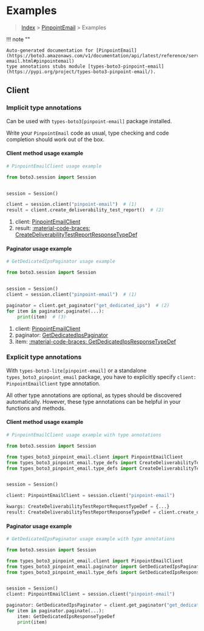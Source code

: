 # Examples

> [Index](../README.md) > [PinpointEmail](./README.md) > Examples

!!! note ""

    Auto-generated documentation for [PinpointEmail](https://boto3.amazonaws.com/v1/documentation/api/latest/reference/services/pinpoint-email.html#pinpointemail)
    type annotations stubs module [types-boto3-pinpoint-email](https://pypi.org/project/types-boto3-pinpoint-email/).

## Client

### Implicit type annotations

Can be used with `types-boto3[pinpoint-email]` package installed.

Write your `PinpointEmail` code as usual,
type checking and code completion should work out of the box.


#### Client method usage example

```python
# PinpointEmailClient usage example

from boto3.session import Session


session = Session()

client = session.client("pinpoint-email")  # (1)
result = client.create_deliverability_test_report()  # (2)
```

1. client: [PinpointEmailClient](./client.md)
2. result: [:material-code-braces: CreateDeliverabilityTestReportResponseTypeDef](./type_defs.md#createdeliverabilitytestreportresponsetypedef)



#### Paginator usage example

```python
# GetDedicatedIpsPaginator usage example

from boto3.session import Session


session = Session()
client = session.client("pinpoint-email")  # (1)

paginator = client.get_paginator("get_dedicated_ips")  # (2)
for item in paginator.paginate(...):
    print(item)  # (3)
```

1. client: [PinpointEmailClient](./client.md)
2. paginator: [GetDedicatedIpsPaginator](./paginators.md#getdedicatedipspaginator)
3. item: [:material-code-braces: GetDedicatedIpsResponseTypeDef](./type_defs.md#getdedicatedipsresponsetypedef)




### Explicit type annotations

With `types-boto3-lite[pinpoint-email]`
or a standalone `types_boto3_pinpoint_email` package, you have to explicitly specify `client: PinpointEmailClient` type annotation.

All other type annotations are optional, as types should be discovered automatically.
However, these type annotations can be helpful in your functions and methods.


#### Client method usage example

```python
# PinpointEmailClient usage example with type annotations

from boto3.session import Session

from types_boto3_pinpoint_email.client import PinpointEmailClient
from types_boto3_pinpoint_email.type_defs import CreateDeliverabilityTestReportResponseTypeDef
from types_boto3_pinpoint_email.type_defs import CreateDeliverabilityTestReportRequestTypeDef


session = Session()

client: PinpointEmailClient = session.client("pinpoint-email")

kwargs: CreateDeliverabilityTestReportRequestTypeDef = {...}
result: CreateDeliverabilityTestReportResponseTypeDef = client.create_deliverability_test_report(**kwargs)
```



#### Paginator usage example

```python
# GetDedicatedIpsPaginator usage example with type annotations

from boto3.session import Session

from types_boto3_pinpoint_email.client import PinpointEmailClient
from types_boto3_pinpoint_email.paginator import GetDedicatedIpsPaginator
from types_boto3_pinpoint_email.type_defs import GetDedicatedIpsResponseTypeDef


session = Session()
client: PinpointEmailClient = session.client("pinpoint-email")

paginator: GetDedicatedIpsPaginator = client.get_paginator("get_dedicated_ips")
for item in paginator.paginate(...):
    item: GetDedicatedIpsResponseTypeDef
    print(item)
```




